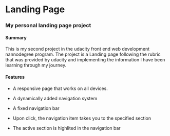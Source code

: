 # Landing Page

### My personal landing page project

#### Summary

This is my second project in the udacity front end web development nannodegree program. The project is a Landing page following the rubric that was provided by udacity and implementing the information I have been learning through my journey.

#### Features

- A responsive page that works on all devices.

- A dynamically added navigation system

- A fixed navigation bar

- Upon click, the navigation item takes you to the specified section

- The active section is highlited in the navigation bar

